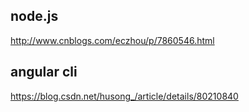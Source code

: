 ## node.js
http://www.cnblogs.com/eczhou/p/7860546.html

## angular cli
https://blog.csdn.net/husong_/article/details/80210840
